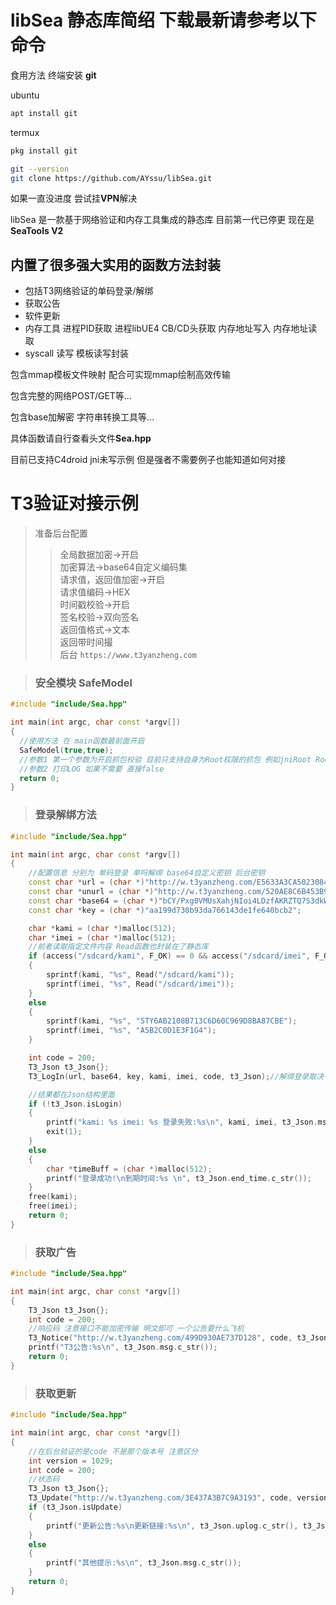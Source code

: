 # libSea 静态库简绍 下载最新请参考以下命令

食用方法 终端安装 **git** 

ubuntu 

```bash
apt install git 
```

termux

```bash 
pkg install git
```

```bash
git --version
git clone https://github.com/AYssu/libSea.git
```


如果一直没进度 尝试挂**VPN**解决 

libSea 是一款基于网络验证和内存工具集成的静态库 目前第一代已停更 现在是**SeaTools V2**

## 内置了很多强大实用的函数方法封装 
  - 包括T3网络验证的单码登录/解绑
  - 获取公告
  - 软件更新
  - 内存工具 进程PID获取 进程libUE4 CB/CD头获取 内存地址写入 内存地址读取
  - syscall 读写 模板读写封装
  

包含mmap模板文件映射 配合可实现mmap绘制高效传输

包含完整的网络POST/GET等...

包含base加解密 字符串转换工具等...

具体函数请自行查看头文件**Sea.hpp**

目前已支持C4droid jni未写示例 但是强者不需要例子也能知道如何对接

# T3验证对接示例
> 准备后台配置
  >> 全局数据加密->开启 <br>
  加密算法->base64自定义编码集 <br>
  请求值，返回值加密->开启  <br>
  请求值编码->HEX  <br>
  时间戳校验->开启  <br>
  签名校验->双向签名  <br>
  返回值格式->文本  <br>
  返回带时间撮 <br>
  后台 `` https://www.t3yanzheng.com ``

> ### 安全模块 **SafeModel**
>>  
```cpp
#include "include/Sea.hpp"

int main(int argc, char const *argv[])
{
  //使用方法 在 main函数最前面开启
  SafeModel(true,true);
  //参数1 第一个参数为开启抓包校验 目前只支持自身为Root权限的抓包 例如jniRoot Root调用二进制的情况 框架环境一律不支持
  //参数2 打印LOG 如果不需要 直接false
  return 0;
}
```

> ### 登录解绑方法
>> 
```cpp
#include "include/Sea.hpp"

int main(int argc, char const *argv[])
{
	//配置信息 分别为 单码登录 单吗解绑 base64自定义密钥 后台密钥
	const char *url = (char *)"http://w.t3yanzheng.com/E5633A3CA5023084";
	const char *unurl = (char *)"http://w.t3yanzheng.com/520AE8C6B453B9C0";
	const char *base64 = (char *)"bCY/Pxg0VMUsXahjNIoi4LDzfAKRZTQ7S3dkWvOqwl9Jycnm1p5Ft6uBHr+2EeG8";
	const char *key = (char *)"aa199d730b93da766143de1fe640bcb2";

	char *kami = (char *)malloc(512);
	char *imei = (char *)malloc(512);
	//前者读取指定文件内容 Read函数也封装在了静态库
	if (access("/sdcard/kami", F_OK) == 0 && access("/sdcard/imei", F_OK) == 0)
	{
		sprintf(kami, "%s", Read("/sdcard/kami"));
		sprintf(imei, "%s", Read("/sdcard/imei"));
	}
	else
	{
		sprintf(kami, "%s", "STY6AB2108B713C6D60C969D8BA87CBE");
		sprintf(imei, "%s", "A5B2C0D1E3F1G4");
	}

	int code = 200;
	T3_Json t3_Json{};
	T3_LogIn(url, base64, key, kami, imei, code, t3_Json);//解绑登录取决于传入url

	//结果都在Json结构里面
	if (!t3_Json.isLogin)
	{
		printf("kami: %s imei: %s 登录失败:%s\n", kami, imei, t3_Json.msg.c_str());
		exit(1);
	}
	else
	{
		char *timeBuff = (char *)malloc(512);
		printf("登录成功!\n到期时间:%s \n", t3_Json.end_time.c_str());
	}
	free(kami);
	free(imei);
	return 0;
}
```

> ### 获取广告
>> 
```cpp
#include "include/Sea.hpp"

int main(int argc, char const *argv[])
{
	T3_Json t3_Json{};
	int code = 200;
	//响应码 注意接口不能加密传输 明文即可 一个公告要什么飞机
	T3_Notice("http://w.t3yanzheng.com/499D930AE737D128", code, t3_Json);
	printf("T3公告:%s\n", t3_Json.msg.c_str());
	return 0;
}
```

> ### 获取更新
>> 
```cpp
#include "include/Sea.hpp"

int main(int argc, char const *argv[])
{
	//在后台验证的是code 不是那个版本号 注意区分
	int version = 1029;
	int code = 200;
	//状态码
	T3_Json t3_Json{};
	T3_Update("http://w.t3yanzheng.com/3E437A3B7C9A3193", code, version, t3_Json);
	if (t3_Json.isUpdate)
	{
		printf("更新公告:%s\n更新链接:%s\n", t3_Json.uplog.c_str(), t3_Json.upurl.c_str());
	}
	else
	{
		printf("其他提示:%s\n", t3_Json.msg.c_str());
	}
	return 0;
}
```

